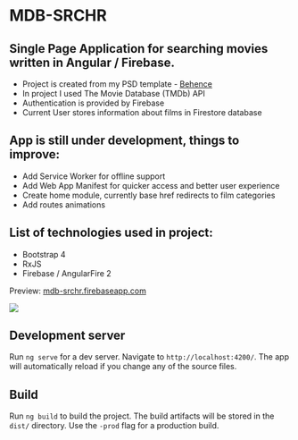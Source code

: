 # MDB-SRCHR 

## Single Page Application for searching movies written in Angular / Firebase.
  
* Project is created from my PSD template - <a href ="https://www.behance.net/gallery/58875611/mdb-srchr">Behence</a>
* In project I used The Movie Database (TMDb) API
* Authentication is provided by Firebase 
* Current User stores information about films in Firestore database 

## App is still under development, things to improve:

* Add Service Worker for offline support
* Add Web App Manifest for quicker access and better user experience
* Create home module, currently base href redirects to film categories
* Add routes animations

## List of technologies used in project:

* Bootstrap 4
* RxJS
* Firebase / AngularFire 2

Preview: <a href="https://mdb-srchr.firebaseapp.com/">mdb-srchr.firebaseapp.com</a>

<img src="https://images82.fotosik.pl/963/2894f3582bdbc550.jpg">

## Development server
Run `ng serve` for a dev server. Navigate to `http://localhost:4200/`. The app will automatically reload if you change any of the source files.

## Build
Run `ng build` to build the project. The build artifacts will be stored in the `dist/` directory. Use the `-prod` flag for a production build.

